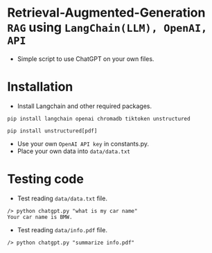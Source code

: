 # Retrieval-Augmented-Generation `RAG` using `LangChain(LLM), OpenAI, API`
- Simple script to use ChatGPT on your own files.

# Installation
  - Install Langchain and other required packages.
```
pip install langchain openai chromadb tiktoken unstructured
```
```
pip install unstructured[pdf]
``` 
- Use your own `OpenAI API key` in constants.py.
- Place your own data into `data/data.txt`

# Testing code
- Test reading `data/data.txt` file.
```
/> python chatgpt.py "what is my car name"
Your car name is BMW.
```
- Test reading `data/info.pdf` file.
```
/> python chatgpt.py "summarize info.pdf"
```
